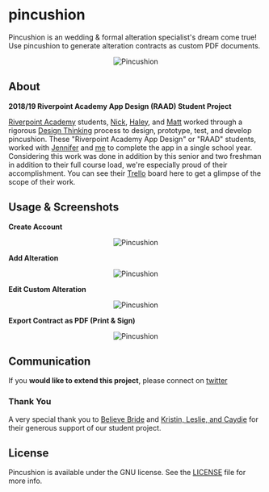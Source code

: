 
# pincushion
Pincushion is an wedding & formal alteration specialist's dream come true! Use pincushion to generate
alteration contracts as custom PDF documents.

<p align="center">
	<img src="https://raw.githubusercontent.com/riverpointacademy/pincushion/master/images/ReadMeLogo.png" alt="Pincushion">
</p>


## About
**2018/19 Riverpoint Academy App Design (RAAD) Student Project**

[Riverpoint Academy](https://twitter.com/riverptacademy) students, [Nick](https://github.com/nickhaggerty), [Haley](https://github.com/imonacomputer), and [Matt](https://github.com/theguymatt) worked through a rigorous [Design Thinking](http://www.designkit.org//) process to design, prototype, test, and develop pincushion. These "Riverpoint Academy App Design" or "RAAD" students, worked with [Jennifer](https://github.com/jenniferqboyd) and [me](https://github.com/matthewalangreen) to complete the app in a single school year. Considering this work was done in addition by this senior and two freshman in addition to their full course load, we're especially proud of their accomplishment. You can see their [Trello](https://trello.com/b/E8S0fkrD/raad) board here to get a glimpse of the scope of their work.





## Usage & Screenshots

**Create Account**
<p align="center">
	<img src="https://raw.githubusercontent.com/riverpointacademy/pincushion/master/images/CreateAccount.gif" alt="Pincushion">
</p>

**Add Alteration**
<p align="center">
	<img src="https://raw.githubusercontent.com/riverpointacademy/pincushion/master/images/CreateAccount.gif" alt="Pincushion">
</p>

**Edit Custom Alteration**
<p align="center">
	<img src="https://raw.githubusercontent.com/riverpointacademy/pincushion/master/images/CreateAccount.gif" alt="Pincushion">
</p>

**Export Contract as PDF (Print & Sign)**
<p align="center">
	<img src="https://raw.githubusercontent.com/riverpointacademy/pincushion/master/images/CreateAccount.gif" alt="Pincushion">
</p>

## Communication

If you **would like to extend this project**, please connect on [twitter](http://twitter.com/stematthewgreen)


### Thank You

A very special thank you to [Believe Bride](https://believebride.com) and  [Kristin, Leslie, and Caydie](https://believebride.com/alterations) for their generous support of our student project.

## License

Pincushion is available under the GNU license. See the [LICENSE](LICENSE) file for more info.
